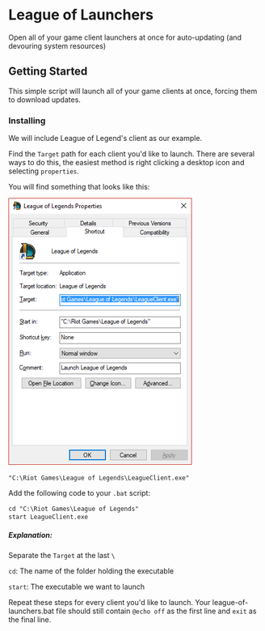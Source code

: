 # League of Launchers

Open all of your game client launchers at once for auto-updating (and devouring system resources)

## Getting Started

This simple script will launch all of your game clients at once, forcing them to download updates.

### Installing
We will include League of Legend's client as our example.

Find the `Target` path for each client you'd like to launch.  There are several ways to do this, the easiest method is right clicking a desktop icon and selecting `properties`.

You will find something that looks like this:

![league of legends properties](https://github.com/benzingerb1/league-of-launchers/blob/master/find_target.png?raw=true)

```
"C:\Riot Games\League of Legends\LeagueClient.exe"
```

Add the following code to your `.bat` script:
```
cd "C:\Riot Games\League of Legends"
start LeagueClient.exe
```

##### Explanation:

Separate the `Target` at the last `\`

`cd`: The name of the folder holding the executable

`start`: The executable we want to launch

Repeat these steps for every client you'd like to launch.  Your league-of-launchers.bat file should still contain `@echo off` as the first line and `exit` as the final line.

